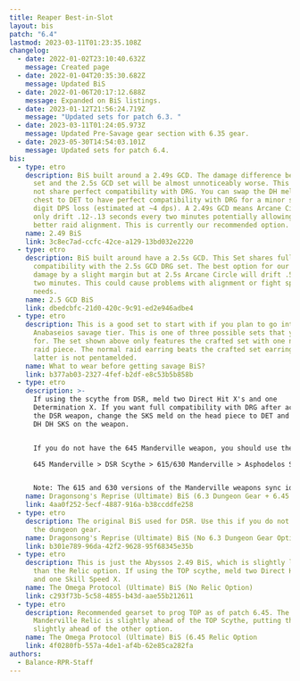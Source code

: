 ```yaml
---
title: Reaper Best-in-Slot
layout: bis
patch: "6.4"
lastmod: 2023-03-11T01:23:35.108Z
changelog:
  - date: 2022-01-02T23:10:40.632Z
    message: Created page
  - date: 2022-01-04T20:35:30.682Z
    message: Updated BiS
  - date: 2022-01-06T20:17:12.688Z
    message: Expanded on BiS listings.
  - date: 2023-01-12T21:56:24.719Z
    message: "Updated sets for patch 6.3. "
  - date: 2023-03-11T01:24:05.973Z
    message: Updated Pre-Savage gear section with 6.35 gear.
  - date: 2023-05-30T14:54:03.101Z
    message: Updated sets for patch 6.4.
bis:
  - type: etro
    description: BiS built around a 2.49s GCD. The damage difference between this
      set and the 2.5s GCD set will be almost unnoticeably worse. This set does
      not share perfect compatibility with DRG. You can swap the DH melds on the
      chest to DET to have perfect compatibility with DRG for a minor single
      digit DPS loss (estimated at ~4 dps). A 2.49s GCD means Arcane Circle will
      only drift .12-.13 seconds every two minutes potentially allowing for
      better raid alignment. This is currently our recommended option.
    name: 2.49 BiS
    link: 3c8ec7ad-ccfc-42ce-a129-13bd032e2220
  - type: etro
    description: BiS built around have a 2.5s GCD. This Set shares full
      compatibility with the 2.5s GCD DRG set. The best option for our personal
      damage by a slight margin but at 2.5s Arcane Circle will drift .5s every
      two minutes. This could cause problems with alignment or fight specific
      needs.
    name: 2.5 GCD BiS
    link: dbedcbfc-21d0-420c-9c91-ed2e946adbe4
  - type: etro
    description: This is a good set to start with if you plan to go into the
      Anabaseios savage tier. This is one of three possible sets that you can go
      for. The set shown above only features the crafted set with one normal
      raid piece. The normal raid earring beats the crafted set earring if the
      latter is not pentamelded.
    name: What to wear before getting savage BiS?
    link: b377ab03-2327-4fef-b2df-e8c53b5b858b
  - type: etro
    description: >-
      If using the scythe from DSR, meld two Direct Hit X's and one
      Determination X. If you want full compatibility with DRG after acquiring
      the DSR weapon, change the SKS meld on the head piece to DET and then do
      DH DH SKS on the weapon.


      If you do not have the 645 Manderville weapon, you should use the following weapon priority to determine what to use based on what you have available:\

      645 Manderville > DSR Scythe > 615/630 Manderville > Asphodelos Scythe


      Note: The 615 and 630 versions of the Manderville weapons sync identically in DSR and are therefore the same. Use whichever you have available.
    name: Dragonsong's Reprise (Ultimate) BiS (6.3 Dungeon Gear + 6.45 Relic Option)
    link: 4aa0f252-5ecf-4887-916a-b38ccddfe258
  - type: etro
    description: The original BiS used for DSR. Use this if you do not want to farm
      the dungeon gear.
    name: Dragonsong's Reprise (Ultimate) BiS (No 6.3 Dungeon Gear Option)
    link: b301e789-96da-42f2-9628-95f68345e35b
  - type: etro
    description: This is just the Abyssos 2.49 BiS, which is slightly lower in DPS
      than the Relic option. If using the TOP scythe, meld two Direct Hit X's
      and one Skill Speed X.
    name: The Omega Protocol (Ultimate) BiS (No Relic Option)
    link: c293f73b-5c58-4855-b43d-aae55b212611
  - type: etro
    description: Recommended gearset to prog TOP as of patch 6.45. The 645
      Manderville Relic is slightly ahead of the TOP Scythe, putting this set
      slightly ahead of the other option.
    name: The Omega Protocol (Ultimate) BiS (6.45 Relic Option
    link: 4f0280fb-557a-4de1-af4b-62e85ca282fa
authors:
  - Balance-RPR-Staff
---
```

